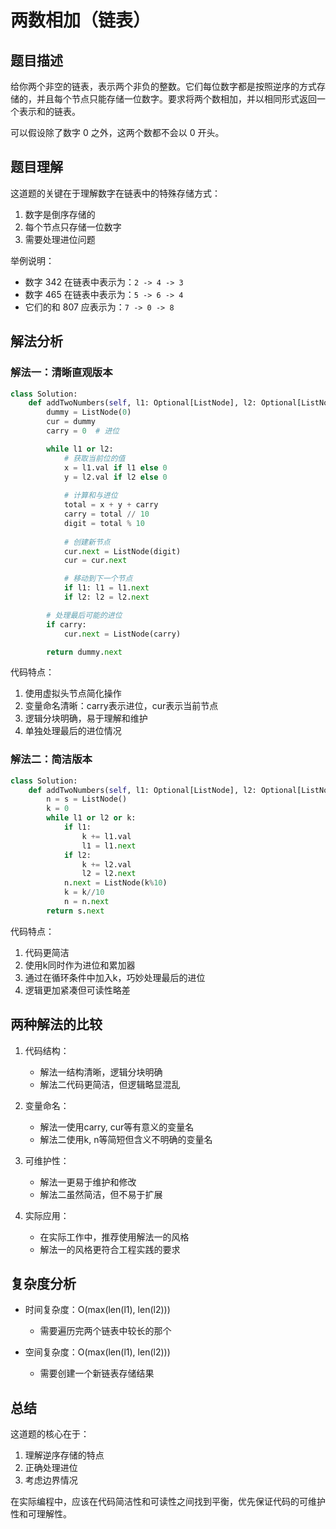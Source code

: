# 两数相加（链表）

## 题目描述

给你两个非空的链表，表示两个非负的整数。它们每位数字都是按照逆序的方式存储的，并且每个节点只能存储一位数字。要求将两个数相加，并以相同形式返回一个表示和的链表。

可以假设除了数字 0 之外，这两个数都不会以 0 开头。

## 题目理解

这道题的关键在于理解数字在链表中的特殊存储方式：

1. 数字是倒序存储的
2. 每个节点只存储一位数字
3. 需要处理进位问题

举例说明：
- 数字 342 在链表中表示为：`2 -> 4 -> 3`
- 数字 465 在链表中表示为：`5 -> 6 -> 4`
- 它们的和 807 应表示为：`7 -> 0 -> 8`

## 解法分析

### 解法一：清晰直观版本

```python
class Solution:
    def addTwoNumbers(self, l1: Optional[ListNode], l2: Optional[ListNode]) -> Optional[ListNode]:
        dummy = ListNode(0)
        cur = dummy
        carry = 0  # 进位

        while l1 or l2:
            # 获取当前位的值
            x = l1.val if l1 else 0
            y = l2.val if l2 else 0
            
            # 计算和与进位
            total = x + y + carry
            carry = total // 10
            digit = total % 10
            
            # 创建新节点
            cur.next = ListNode(digit)
            cur = cur.next

            # 移动到下一个节点
            if l1: l1 = l1.next
            if l2: l2 = l2.next

        # 处理最后可能的进位
        if carry:
            cur.next = ListNode(carry)

        return dummy.next
```

代码特点：
1. 使用虚拟头节点简化操作
2. 变量命名清晰：carry表示进位，cur表示当前节点
3. 逻辑分块明确，易于理解和维护
4. 单独处理最后的进位情况

### 解法二：简洁版本

```python
class Solution:
    def addTwoNumbers(self, l1: Optional[ListNode], l2: Optional[ListNode]) -> Optional[ListNode]:
        n = s = ListNode()
        k = 0
        while l1 or l2 or k:
            if l1:
                k += l1.val
                l1 = l1.next
            if l2:
                k += l2.val
                l2 = l2.next
            n.next = ListNode(k%10)
            k = k//10
            n = n.next
        return s.next
```

代码特点：
1. 代码更简洁
2. 使用k同时作为进位和累加器
3. 通过在循环条件中加入k，巧妙处理最后的进位
4. 逻辑更加紧凑但可读性略差

## 两种解法的比较

1. 代码结构：
   - 解法一结构清晰，逻辑分块明确
   - 解法二代码更简洁，但逻辑略显混乱

2. 变量命名：
   - 解法一使用carry, cur等有意义的变量名
   - 解法二使用k, n等简短但含义不明确的变量名

3. 可维护性：
   - 解法一更易于维护和修改
   - 解法二虽然简洁，但不易于扩展

4. 实际应用：
   - 在实际工作中，推荐使用解法一的风格
   - 解法一的风格更符合工程实践的要求

## 复杂度分析

- 时间复杂度：O(max(len(l1), len(l2)))
  - 需要遍历完两个链表中较长的那个
  
- 空间复杂度：O(max(len(l1), len(l2)))
  - 需要创建一个新链表存储结果

## 总结

这道题的核心在于：
1. 理解逆序存储的特点
2. 正确处理进位
3. 考虑边界情况

在实际编程中，应该在代码简洁性和可读性之间找到平衡，优先保证代码的可维护性和可理解性。